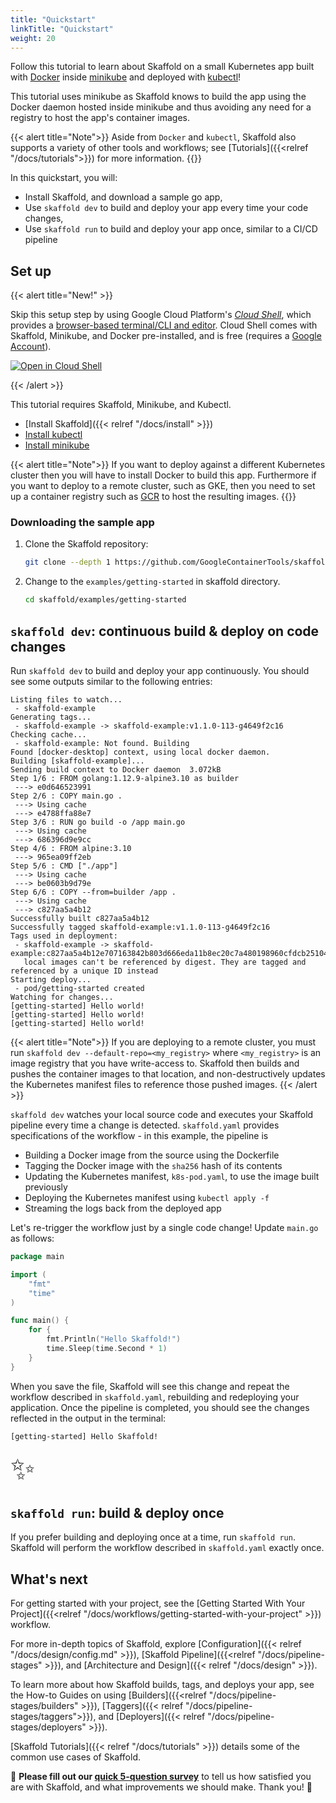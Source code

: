 ```yaml
---
title: "Quickstart"
linkTitle: "Quickstart"
weight: 20
---
```


Follow this tutorial to learn about Skaffold on a small Kubernetes app built with [Docker](https://www.docker.com/) inside [minikube](https://minikube.sigs.k8s.io)
and deployed with [kubectl](https://kubernetes.io/docs/tasks/tools/install-kubectl/)! 

This tutorial uses minikube as Skaffold knows to build the app using the Docker daemon hosted
inside minikube and thus avoiding any need for a registry to host the app's container images.


{{< alert title="Note">}}
Aside from `Docker` and `kubectl`, Skaffold also supports a variety of other tools
and workflows; see [Tutorials]({{<relref "/docs/tutorials">}}) for
more information.
{{</alert>}}


In this quickstart, you will:

* Install Skaffold, and download a sample go app,
* Use `skaffold dev` to build and deploy your app every time your code changes,
* Use `skaffold run` to build and deploy your app once, similar to a CI/CD pipeline

## Set up

{{< alert title="New!" >}}

Skip this setup step by using Google Cloud Platform's [_Cloud Shell_](http://cloud.google.com/shell),
which provides a [browser-based terminal/CLI and editor](https://cloud.google.com/shell#product-demo).
Cloud Shell comes with Skaffold, Minikube, and Docker pre-installed, and is free
(requires a [Google Account](https://accounts.google.com/SignUp)).

[![Open in Cloud Shell](https://gstatic.com/cloudssh/images/open-btn.svg)](https://ssh.cloud.google.com/cloudshell/editor?shellonly=true&cloudshell_git_repo=https%3A%2F%2Fgithub.com%2FGoogleContainerTools%2Fskaffold&cloudshell_working_dir=examples%2Fgetting-started)

{{< /alert >}}

This tutorial requires Skaffold, Minikube, and Kubectl.

* [Install Skaffold]({{< relref "/docs/install" >}})
* [Install kubectl](https://kubernetes.io/docs/tasks/tools/install-kubectl/)
* [Install minikube](https://minikube.sigs.k8s.io/docs/start/)

{{< alert title="Note">}}
If you want to deploy against a different Kubernetes cluster then you will have to install Docker to build this app.
Furthermore if you want to deploy to a remote cluster, such as GKE, then you need to set up a container
registry such as [GCR](https://cloud.google.com/container-registry) to host the resulting images.
{{</alert>}}

### Downloading the sample app

1. Clone the Skaffold repository:

    ```bash
    git clone --depth 1 https://github.com/GoogleContainerTools/skaffold
    ```

1. Change to the `examples/getting-started` in skaffold directory.

    ```bash
    cd skaffold/examples/getting-started
    ```

## `skaffold dev`: continuous build & deploy on code changes

Run `skaffold dev` to build and deploy your app continuously.
You should see some outputs similar to the following entries:

```
Listing files to watch...
 - skaffold-example
Generating tags...
 - skaffold-example -> skaffold-example:v1.1.0-113-g4649f2c16
Checking cache...
 - skaffold-example: Not found. Building
Found [docker-desktop] context, using local docker daemon.
Building [skaffold-example]...
Sending build context to Docker daemon  3.072kB
Step 1/6 : FROM golang:1.12.9-alpine3.10 as builder
 ---> e0d646523991
Step 2/6 : COPY main.go .
 ---> Using cache
 ---> e4788ffa88e7
Step 3/6 : RUN go build -o /app main.go
 ---> Using cache
 ---> 686396d9e9cc
Step 4/6 : FROM alpine:3.10
 ---> 965ea09ff2eb
Step 5/6 : CMD ["./app"]
 ---> Using cache
 ---> be0603b9d79e
Step 6/6 : COPY --from=builder /app .
 ---> Using cache
 ---> c827aa5a4b12
Successfully built c827aa5a4b12
Successfully tagged skaffold-example:v1.1.0-113-g4649f2c16
Tags used in deployment:
 - skaffold-example -> skaffold-example:c827aa5a4b12e707163842b803d666eda11b8ec20c7a480198960cfdcb251042
   local images can't be referenced by digest. They are tagged and referenced by a unique ID instead
Starting deploy...
 - pod/getting-started created
Watching for changes...
[getting-started] Hello world!
[getting-started] Hello world!
[getting-started] Hello world!

```

{{< alert title="Note">}}
If you are deploying to a remote cluster, you must run `skaffold dev --default-repo=<my_registry>`
where `<my_registry>` is an image registry that you have write-access to. Skaffold then
builds and pushes the container images to that location, and non-destructively
updates the Kubernetes manifest files to reference those pushed images.
{{< /alert >}}

`skaffold dev` watches your local source code and executes your Skaffold pipeline
every time a change is detected. `skaffold.yaml` provides specifications of the
workflow - in this example, the pipeline is

* Building a Docker image from the source using the Dockerfile
* Tagging the Docker image with the `sha256` hash of its contents
* Updating the Kubernetes manifest, `k8s-pod.yaml`, to use the image built previously
* Deploying the Kubernetes manifest using `kubectl apply -f`
* Streaming the logs back from the deployed app

Let's re-trigger the workflow just by a single code change!
Update `main.go` as follows:

```go
package main

import (
	"fmt"
	"time"
)

func main() {
	for {
		fmt.Println("Hello Skaffold!")
		time.Sleep(time.Second * 1)
	}
}
```

When you save the file, Skaffold will see this change and repeat the workflow described in
`skaffold.yaml`, rebuilding and redeploying your application. Once the pipeline
is completed, you should see the changes reflected in the output in the terminal:

```
[getting-started] Hello Skaffold!
```

<span style="font-size: 36pt">✨</span>

## `skaffold run`: build & deploy once 

If you prefer building and deploying once at a time, run `skaffold run`.
Skaffold will perform the workflow described in `skaffold.yaml` exactly once.

## What's next

For getting started with your project, see the [Getting Started With Your Project]({{<relref "/docs/workflows/getting-started-with-your-project" >}}) workflow.

For more in-depth topics of Skaffold, explore [Configuration]({{< relref "/docs/design/config.md" >}}),
[Skaffold Pipeline]({{<relref "/docs/pipeline-stages" >}}), and [Architecture and Design]({{< relref "/docs/design" >}}).

To learn more about how Skaffold builds, tags, and deploys your app, see the How-to Guides on
using [Builders]({{<relref "/docs/pipeline-stages/builders" >}}), [Taggers]({{< relref "/docs/pipeline-stages/taggers">}}), and [Deployers]({{< relref "/docs/pipeline-stages/deployers" >}}).

[Skaffold Tutorials]({{< relref "/docs/tutorials" >}}) details some of the common use cases of Skaffold.

:mega: **Please fill out our [quick 5-question survey](https://forms.gle/BMTbGQXLWSdn7vEs6)** to tell us how satisfied you are with Skaffold, and what improvements we should make. Thank you! :dancers:
